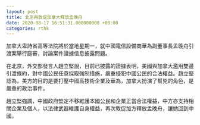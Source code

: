 ```yaml
---
layout: post
title: 北京再敦促加拿大釋放孟晚舟
date: 2020-08-17 16:51:31.000000000 +08:00
categories: rthk
---
```


加拿大卑詩省高等法院將於當地星期一，就中國電信設備商華為副董事長孟晚舟引渡案舉行庭審，討論案件證據信息披露問題。

在北京，外交部發言人趙立堅說，目前已披露的證據表明，美國與加拿大濫用雙邊引渡條約，對中國公民任意採取強制措施，嚴重侵犯中國公民的合法權益。趙立堅認為，美方的目的是要打壓中國高技術企業及華為，加拿大扮演了幫兇的角色，是嚴重的政治事件。

趙立堅強調，中國政府堅定不移維護本國公民和企業正當合法權益，中方亦支持相關企業及個人，以法律武器維護自身權益，再次敦促加方釋放孟晚舟，讓她回到中國。
